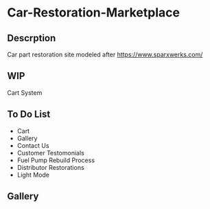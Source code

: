 # Car-Restoration-Marketplace

## Descrption

Car part restoration site modeled after https://www.sparxwerks.com/

## WIP

Cart System

## To Do List

- Cart
- Gallery
- Contact Us
- Customer Testomonials
- Fuel Pump Rebuild Process
- Distributor Restorations
- Light Mode

## Gallery



